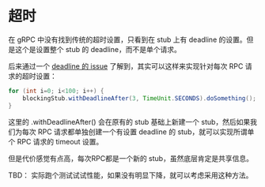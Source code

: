 # 超时

在 gRPC 中没有找到传统的超时设置，只看到在 stub 上有 deadline 的设置。但是这个是设置整个 stub 的 deadline，而不是单个请求。

后来通过一个 [deadline 的 issue](https://github.com/grpc/grpc-java/issues/1495) 了解到，其实可以这样来实现针对每次 RPC 请求的超时设置：

```java
for (int i=0; i<100; i++) {
    blockingStub.withDeadlineAfter(3, TimeUnit.SECONDS).doSomething();
}
```

这里的 .withDeadlineAfter() 会在原有的 stub 基础上新建一个 stub，然后如果我们为每次 RPC 请求都单独创建一个有设置 deadline 的 stub，就可以实现所谓单个 RPC 请求的 timeout 设置。

但是代价感觉有点高，每次RPC都是一个新的 stub，虽然底层肯定是共享信息。

TBD： 实际跑个测试试试性能，如果没有明显下降，就可以考虑采用这种方法。

